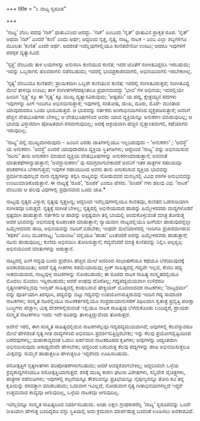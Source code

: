 +++
title = "೩ ನಾಟ್ಯ ಸ್ವರೂಪ"

+++


‘ನಾಟ್ಯ’ ವೆಂಬ ಪದವು ‘ನಟ್’ ಧಾತುವಿನಿಂದ ಆದದ್ದು. ‘ನಟ್’ ಎಂಬುದು ‘ನೃತ್’ ಧಾತುವಿನ ಪ್ರಾಕೃತ ರೂಪ. ‘ನೃತ್’ ಅಥವಾ ‘ನಟ್’ ಎಂದರೆ ‘ಕುಣಿ’ ಎಂದು ಅರ್ಥ; ಆದ್ದರಿಂದ ನೃತ್ತ, ನೃತ್ಯ, ನಾಟ್ಯ, ನಾಟಕ - ಎಂಬ ಎಲ್ಲಾ ಶಬ್ದಗಳಿಗೂ ಮೂಲತಃ ‘ಕುಣಿತ’ ಎಂದೇ ಅರ್ಥ. ಅದರಂತೆ ಇವೆಲ್ಲವುಗಳಲ್ಲಿಯೂ ಕುಣಿತವೇನೋ ಉಂಟು; ಆದರೂ ಇವುಗಳಿಗೆ ಪರಸ್ಪರ ವ್ಯತ್ಯಾಸವಿದೆ.

‘ನೃತ್ತ’ ವೆಂಬುದು ತಾಳ ಲಯಗಳನ್ನು ಅನುಸರಿಸಿ ಕುಣಿಯುವ ಕುಣಿತ; ಇದರ ಜೊತೆಗೆ ಸಂಗೀತವಿದ್ದರೂ ಇರಬಹುದು; ಇದನ್ನು ಒಬ್ಬರಾಗಲಿ ಹಲವರಾಗಲಿ ನಡೆಸಬಹುದು; ಇದರಲ್ಲಿ ಭಾವಪ್ರಕಾಶನವಾಗಲಿ, ಅಭಿನಯವಾಗಲಿ ಇರಬೇಕಾಗಿಲ್ಲ.

‘ನೃತ್ಯ’ ವೆಂಬುದೂ ಕುಣಿತವೇ; ಪ್ರಾಯಿಕವಾಗಿ ಒಬ್ಬರೇ ಕುಣಿಯುವ ಕುಣಿತ; ಇದರಲ್ಲಿ ಸಂಗೀತವಿರುತ್ತದೆ; ಸಂಗೀತವಿದ್ದ ಮೇಲೆ ತಾಳವೂ ಉಂಟು; ತಾಳ ಸಂಗೀತಗಳೆರಡಕ್ಕಿಂತಲೂ ಪ್ರಧಾನವಾದದ್ದು ‘ಭಾವ’ ಗಳ ಅಭಿನಯ; ಇದರಲ್ಲಿಯೇ ಹಿಂದಿನ ‘ನೃತ್ತ’ ಕ್ಕೂ ಈ ‘ನೃತ್ಯ’ ಕ್ಕೂ ಮುಖ್ಯ ವ್ಯತ್ಯಾಸವಿರುವುದು; ‘ಅಷ್ಟಪದಿ’ ಯ ಪದ್ಯ, ಕ್ಷೇತ್ರಯ್ಯನ ಪದಗಳು ಇವುಗಳನ್ನು ಹೀಗೆ ಇಂದಿಗೂ ಅಭಿನಯಿಸುತ್ತಾರೆ; ಇವುಗಳಲ್ಲಿ ಸಂತೋಷ, ದುಃಖ, ದೂರು, ಮೊರೆ- ಮುಂತಾದ ಯಾವುದಾದರೂ ಒಂದು ಭಾವವಿರುತ್ತದೆ. ಆ ಭಾವವನ್ನು ನರ್ತಕರು ಅಂಗಾಭಿನಯಗಳಿಂದ ವ್ಯಕ್ತಪಡಿಸುತ್ತಾರೆ; ಅವರಿಗೆ ಹೆಚ್ಚಿನ ವೇಷಭೂಷಗಳು ಬೇಕಿಲ್ಲ; ಆ ವೇಷಭೂಷಗಳಿಂದ ಅವರು ಯಾವ ವ್ಯಕ್ತಿಯನ್ನೂ ಅನುಕರಣ ಮಾಡುವುದಿಲ್ಲ; ಆ ಭಾವವು ವಿಸ್ತಾರವಾಗಿ ಪೋಷಿತವಾಗಿ ರಸವಾಗುವುದಿಲ್ಲ; ಅದಕ್ಕೆ ಆಶ್ರಯವಾಗಿ ಹೆಚ್ಚಿನ ವೃತ್ತಾಂತವಾಗಲಿ, ಕಥೆಯಾಗಲಿ ಇರುವುದಿಲ್ಲ.

‘ನಾಟ್ಯ’ ದಲ್ಲಿ ಮುಖ್ಯವಾಗಿರುವುದು - ಹಿಂದಿನ ಎರಡು ಜಾತಿಗಳಲ್ಲಿಯೂ ಇಲ್ಲದಿರುವುದು - ‘ಅನುಕರಣ’ ; ‘ಅವಸ್ಥೆ’ ಯ ಅನುಕರಣ. ‘ಅವಸ್ಥೆ’ ಎಂದರೆ ಯಾವುದಾದರೂ ವ್ಯಕ್ತಿಯ ಸ್ಥಿತಿಗತಿಗಳು; ಆದ್ದರಿಂದ ‘ನಾಟ್ಯ’ ವನ್ನು ಅಭಿನಯಿಸುವ ‘ನಟನು’ ತಾನು ಅನುಕರಣ ಮಾಡುವ ವ್ಯಕ್ತಿಯ ವೇಷಭೂಷಗಳನ್ನು ಅನುಕರಣಮಾಡುತ್ತಾನೆ; ಅವನಂತೆ ಮಾತುಕಥೆಗಳನ್ನಾಡುತ್ತಾನೆ; ‘ಅವಸ್ಥಾನುಕರಣ’ ವು ಸಮಗ್ರವಾಗಬೇಕಾದರೆ ಅವನಿಗೆ ಇತರ ಪಾತ್ರಗಳ ಸಹಾಯವೂ ಪರಿಕರಗಳೂ ಬೇಕಾಗುತ್ತವೆ; ಇವುಗಳ ಸಹಾಯದಿಂದ ಅವನು ತಾನು ಅನುಕರಿಸುವ ವ್ಯಕ್ತಿಯ ಭಾವವನ್ನು ಪ್ರದರ್ಶಿಸುವುದಲ್ಲದೆ ನಾನಾ ದೃಶ್ಯಗಳನ್ನು ಕಲ್ಪಿಸಿ ನಾಟ್ಯವನ್ನು ನೋಡುವವರ ಮನಸ್ಸಿನಲ್ಲಿ ವಿವಿಧ ರಸಗಳ ಅನುಭವವನ್ನು ಉಂಟುಮಾಡಿಕೊಡುತ್ತಾನೆ. ಈ ನಾಟ್ಯಕ್ಕೆ ‘ರೂಪ’, ‘ರೂಪಕ’ ಎಂದೂ ಹೆಸರು. ‘ರೂಪಕ’ ಗಳು ಹಲವು ವಿಧ. ‘ನಾಟಕ’ ವೆಂಬುದು ಆ ಹಲವು ವಿಧಗಳಲ್ಲಿ ಪ್ರಧಾನವಾದ ಒಂದು ಜಾತಿ.*

ನಾಟ್ಯವು ನೃತ್ಯದ ವಿಸ್ತಾರ; ನೃತ್ಯವು ನೃತ್ತಜನ್ಯ; ಆದ್ದರಿಂದ ಇವೆಲ್ಲವುಗಳಲ್ಲಿಯೂ ಕುಣಿತವೂ, ಕುಣಿತದ ಒಡನಾಡಿಯಾಗಿ ಸಂಗೀತವೂ ಬರುತ್ತದೆ. ನೃತ್ಯಕ್ಕೆ ಸಂಗೀತ ಬೇಕಿಲ್ಲ; ನೃತ್ಯದಲ್ಲಿ ಅಭಿನೇಯವಾದ ಹಾಡನ್ನು ಹಿಮ್ಮೇಳದವರು ವಾದ್ಯಗಳೊಡನೆ ಸ್ಪಷ್ಟವಾಗಿ ಹಾಡುತ್ತಾರೆ. ನರ್ತಕನು ಆ ಹಾಡನ್ನು ಅಸ್ಪಷ್ಟವಾಗಿ ತನ್ನ ಬಾಯಲ್ಲಿ ಅಂದುಕೊಳ್ಳುವಂತೆ ಮಾತ್ರ ತೋರುತ್ತ ಅದರ ಭಾವವನ್ನು ಅಭಿನಯಕ್ಕೆ ರೂಪಾಂತರ ಮಾಡುತ್ತಾನೆ; ನ್ಯಾಯವಾಗಿ ನಾಟ್ಯದಲ್ಲಿಯೂ ಹೀಗೆಯೇ ಹಾಡುವುದನ್ನೆಲ್ಲಾ ಹಿಮ್ಮೇಳದವರು ಹಾಡಿ, ಅಭಿನಯವನ್ನು ನಟರಿಗೆ ಬಿಡಬೇಕು; ಇಂಥದೇ ಮಲೆಯಾಳದಲ್ಲಿ ಇಂದಿಗೂ ಪ್ರಚುರವಾಗಿರುವ ‘ಕಥಕಳಿ’ ಎಂಬ ಮೂಕನಾಟ್ಯ; ‘ಬಯಲಾಟ’ ದಲ್ಲಿಯೂ ‘ಹಾಡು’ ಬಂತೆಂದರೆ ಅದನ್ನು ಹಿಮ್ಮೇಳದವರು ಹಾಡುತ್ತಾರೆ; ನಟನು ಹಾಡುವುದಿಲ್ಲ; ಕುಣಿದು ಅಭಿನಯಿಸಿ ತೋರಿಸುತ್ತಾನೆ; ಗದ್ಯವೆಂದರೆ ಮಾತ್ರ ಕುಣಿತವನ್ನು ನಿಲ್ಲಿಸಿ ಅಲ್ಪಸ್ವಲ್ಪ ಅಭಿನಯದಿಂದ ಮಾತುಗಳನ್ನು ಆಡುತ್ತಾನೆ.

ನಾಟ್ಯದಲ್ಲಿ ಹೀಗೆ ಗದ್ಯವು ಬಂದು ಪ್ರವೇಶಿಸಿ ಹೆಚ್ಚಿದ ಮೇಲೆ ಅದರಿಂದ ಸಂಭಾಷಣೆಯೂ ಕಥೆಯೂ ಬೆಳೆಯುವುದಕ್ಕೆ ಅವಕಾಶವಾಯಿತು; ಆದರೆ ನೃತ್ಯ ಗೀತಗಳು ಕಡಮೆಯಾದುವು; ಗ್ರೀಕ್ ಸಾಹಿತ್ಯದಲ್ಲಿ ಗದ್ಯವೇ ಇಲ್ಲದ, ಕೇವಲ ಪದ್ಯ ಗೀತಮಯವಾದ, ನಾಟ್ಯವುಳ್ಳ ನಾಟಕಗಳನ್ನು ನೋಡಬಹುದು; ಈ ರೂಪದ ನಾಟಕ ಸಾಹಿತ್ಯ ಸಂಸ್ಕೃತದಲ್ಲಿಯೂ ಮೊದಲು ಮೊದಲು ಇದ್ದಿರಬಹುದು; ಆದರೆ ಅಂಥವು ದೊರೆತಿಲ್ಲ; ಗದ್ಯಪದ್ಯಮಯವಾಗಿ ಉಳಿದರೂ ನೃತ್ಯಗೀತಗಳಿಲ್ಲದವು ಇಂಗ್ಲಿಷ್ ಸಾಹಿತ್ಯದಲ್ಲಿ ಕಂಡುಬರುವ ಷೇಕ್ಸ್ಪಿಯರ್ ಮೊದಲಾದವರ ನಾಟಕಗಳು; ‘ನಾಟ್ಯಧರ್ಮ’ ವನ್ನು ಪೂರ್ತಿಯಾಗಿ ತಿರಸ್ಕರಿಸಿ, ಪದ್ಯವನ್ನು ಬಿಟ್ಟು ಗದ್ಯವನ್ನೇ ಉಪಯೋಗಿಸುತ್ತಿರುವವು ಇಂದಿನ ಗದ್ಯ ಸಾಮಾಜಿಕ ನಾಟಕಗಳು; ಸಂಸ್ಕೃತ ನಟರಲ್ಲಿಯೂ ನಾಟಕಕರ್ತರಲ್ಲಿಯೂ ಸಂಪ್ರದಾಯಾನುಸರಣೆ ಶಿಥಿಲವಾಗಿ ಸ್ವತಂತ್ರ ಪ್ರವೃತ್ತಿ ಪರೀಕ್ಷಾ ಬುದ್ಧಿಗಳು ಹೆಚ್ಚಾಗಿ, ಮಿಕ್ಕ ದೇಶಗಳಲ್ಲಿರುವಂತೆ ಇಲ್ಲಿಯೂ ನಾಟಕ ಸಾಹಿತ್ಯವು ಬೆಳೆದುಕೊಂಡು ಬಂದಿದ್ದರೆ, ಪ್ರಾಯಶಃ ಸಂಸ್ಕೃತ ನಾಟಕಗಳೂ ಇಂದು ಇದೇ ರೂಪನ್ನು ತಾಳುತ್ತಿದ್ದುವೆಂದು ತೋರುತ್ತದೆ.

ಅದೇನೆ ಇರಲಿ, ಈಗ ಸಂಸ್ಕೃತ ಸಾಹಿತ್ಯದಲ್ಲಿರುವ ನಾಟಕಗಳೆಲ್ಲವೂ ಗದ್ಯಪದ್ಯಮಯವಾಗಿವೆ; ಅವುಗಳಲ್ಲಿ ಕೆಲವನ್ನಾದರೂ ಮೇಲೆ ಹೇಳಿದಂತೆ ನೃತ್ಯ ಗೀತ ವಾದ್ಯಗಳಿಂದ ಅಭಿನಯಿಸಿ ಪ್ರದರ್ಶಿಸುತ್ತಿದ್ದಿರಬೇಕು; ಇನ್ನು ಕೆಲವು ಪ್ರಯೋಗದೃಷ್ಟಿಯಿಂದ ಬರೆದವುಗಳಲ್ಲ; ಮಹಾಕಾವ್ಯದಂತೆ ಓದಲು ಅರ್ಹವಾದ ನಾಟಕರೂಪದ ಕೃತಿಗಳು; ಅವುಗಳನ್ನು ಆದ್ಯಂತವಾಗಿ ಅಭಿನಯಿಸುವುದು ಅಸಾಧ್ಯವೆಂದೇ ಹೇಳಬೇಕು; ಆದ್ದರಿಂದ ಬರಬರುತ್ತ ಕೆಲವು ಪದ್ಯಗಳನ್ನು ಹಾಡಿ ಅಭಿನಯಿಸುತ್ತಲೂ ಮಿಕ್ಕವನ್ನು ಸುಮ್ಮನೆ ಹಾಡುತ್ತಲೂ ಹೇಳುತ್ತಲೂ ಇದ್ದರೆಂದು ಊಹಿಸಬಹುದು.

ರಸೋತ್ಪತ್ತಿಗೆ ನೃತ್ಯಗೀತಗಳು ಪರಿಪೋಷಕಗಳಾಗಬಹುದು; ಆದರೆ ಆವಶ್ಯಕವಾಗಬೇಕಿಲ್ಲ; ಆದ್ದರಿಂದಲೇ ಒಳ್ಳೆಯ ಶ್ರವ್ಯಕಾವ್ಯಗಳಿಂದಲೂ ರಸೋತ್ಪತ್ತಿಯಾಗುತ್ತದೆ. ರಸಕ್ಕೆ ಮುಖ್ಯ ಕಾರಣ ಘಟನಾ ವಿಶೇಷಗಳು, ಸನ್ನಿವೇಶ ವೈಚಿತ್ರ್ಯಗಳು, ಪಾತ್ರಗಳ ನಡೆನುಡಿಗಳು; ಇವುಗಳಲ್ಲಿ ಕಲ್ಪನೆಯನ್ನೂ ಕೌಶಲವನ್ನೂ ಪ್ರತಿಭೆಯನ್ನೂ ನೈಪುಣ್ಯವನ್ನೂ ತೋರಿ ಕವಿ ತನ್ನ ಕೃತಿಯನ್ನು ರಸವತ್ತಾಗಿ ಮಾಡಬಹುದು; ಓದುವಾಗ ಇವಿಲ್ಲದೆ, ನೋಡುವಾಗ ನೃತ್ಯ ಗೀತಾಭಿನಯಗಳಿಲ್ಲದೆ ಇದ್ದರೆ ಉತ್ತಮವಾದ ಕಾವ್ಯವೂ ಆಗುವುದಿಲ್ಲ, ಒಳ್ಳೆಯ ನಾಟಕವೂ ಆಗುವುದಿಲ್ಲ.

ಇವೆಲ್ಲವನ್ನೂ ಸಂಸ್ಕೃತ ಸಾಹಿತ್ಯದಿಂದ ನಿದರ್ಶಿಸಬಹುದು. ಅಂತು ಲಕ್ಷಣ ಗ್ರಂಥಕಾರರೆಲ್ಲ ‘ನಾಟ್ಯ’ ಸ್ವರೂಪವನ್ನು ಒಂದೇ ರೀತಿಯಾಗಿ ಹೇಳುತ್ತ ಬಂದಿದ್ದರೂ ವಸ್ತು ಸ್ಥಿತಿಯಲ್ಲಿ ಅದು ಕ್ರಮವಾಗಿ ಮಾರ್ಪಡುತ್ತ ಬಂದಂತೆ ಊಹಿಸಲು ಅವಕಾಶವಿದೆ.

